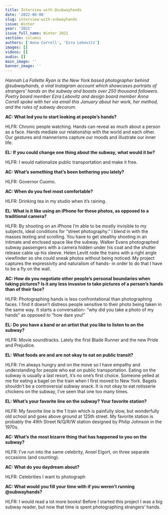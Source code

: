 ```yaml
---
title: Interview with @subwayhands
date: '2022-06-06'
slug: interview-with-subwayhands
issue: Winter
year: '2021'
issue_full_name: Winter 2021
section: columns
authors: ['Anna Correll', 'Ezra Lebovitz']
images: []
videos: []
audio: []
main_image: ''
banner_image: ''
---
```

_Hannah La Follette Ryan is the New York based photographer behind @subwayhands, a viral Instagram account which showcases portraits of strangers’ hands on the subway and boasts over 250 thousand followers. Poetry board member Ezra Lebovitz and design board member Anna Correll spoke with her via email this January about her work, her method, and the rules of subway decorum._

**AC: What led you to start looking at people’s hands?**

HLFR: Chronic people watching. Hands can reveal as much about a person as a face. Hands mediate our relationship with the world and each other. Our gestures and mannerisms capture our moods and illustrate our inner life.

**EL: If you could change one thing about the subway, what would it be?**

HLFR: I would nationalize public transportation and make it free.

**AC: What’s something that’s been bothering you lately?**

HLFR: Governor Cuomo.

**AC: When do you feel most comfortable?** 

HLFR: Drinking tea in my studio when it’s raining.

**EL: What is it like using an iPhone for these photos, as opposed to a traditional camera?** 

HLFR: By shooting on an iPhone I’m able to be mostly invisible to my subjects, ideal conditions for “street photography.” I blend in with the masses texting and scrolling. You have to get stealthy shooting in an intimate and enclosed space like the subway. Walker Evans photographed subway passengers with a camera hidden under his coat and the shutter release cable up his sleeve. Helen Levitt rode the trains with a right angle viewfinder so she could sneak photos without being noticed. My project captures the expressivity and naturalism of hands- in order to do that I have to be a fly on the wall. 

**AC: How do you negotiate other people’s personal boundaries when taking pictures? Is it any less invasive to take pictures of a person’s hands than of their face?**

HLFR: Photographing hands is less confrontational than photographing faces. I find it doesn’t distress people sensitive to their photo being taken in the same way. It starts a conversation- “why did you take a photo of my hands” as opposed to “how dare you!” 

**EL: Do you have a band or an artist that you like to listen to on the subway?**

HLFR: Movie soundtracks. Lately the first Blade Runner and the new Pride and Prejudice.

**EL: What foods are and are not okay to eat on public transit?**

HLFR: I’m always hungry and on the move so I have empathy and understanding for people who eat on public transportation. Eating on the subway is usually a last resort, it’s no one’s first choice. Someone yelled at me for eating a bagel on the train when I first moved to New York. Bagels shouldn’t be a controversial subway snack. It is not okay to eat rotisserie chickens on the subway, I’ve seen that one too many times. 

**EL: What’s your favorite line on the subway? Your favorite station?**

HLFR: My favorite line is the 1 train which is painfully slow, but wonderfully old school and goes above ground at 125th street. My favorite station is probably the 49th Street N/Q/R/W station designed by Philip Johnson in the 1970s.

**AC: What’s the most bizarre thing that has happened to you on the subway?**

HLFR: I’ve run into the same celebrity, Ansel Elgort, on three separate occasions (and counting). 

**AC: What do you daydream about?**

HLFR: Celebrities I want to photograph 

**AC: What would you fill your time with if you weren’t running @subwayhands?**

HLFR: I would read a lot more books! Before I started this project I was a big subway reader, but now that time is spent photographing strangers’ hands.
